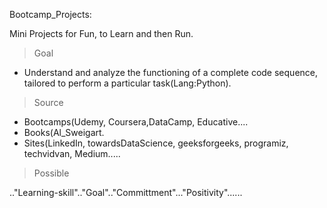 Bootcamp_Projects:

Mini Projects for Fun, to Learn and then Run.

> Goal
* Understand and analyze the functioning of a complete code sequence, tailored to perform a particular task(Lang:Python).

> Source
* Bootcamps(Udemy, Coursera,DataCamp, Educative....
* Books(Al_Sweigart.
* Sites(LinkedIn, towardsDataScience, geeksforgeeks, programiz, techvidvan, Medium.....

>Possible

.."Learning-skill".."Goal".."Committment"..."Positivity"......
